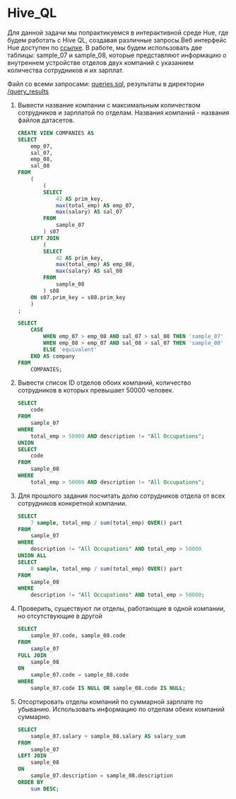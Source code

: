 # Hive_QL  

Для данной задачи мы попрактикуемся в интерактивной среде Hue, где будем работать с Hive QL, создавая различные запросы.Веб интерфейс Hue доступен по [ссылке](https://demo.gethue.com/hue/accounts/login?next=/). В работе, мы будем использовать две таблицы: sample_07 и sample_08, которые представляют информацию о внутреннем устройстве отделов двух компаний с указанием количества сотрудников и их зарплат.  

Файл со всеми запросами: [queries.sql](queries.sql), результаты в директории [/query_results](query_results)  

1. Вывести название компании с максимальным количеством сотрудников и зарплатой по отделам. Названия компаний - названия файлов датасетов.  

    ``` sql
    CREATE VIEW COMPANIES AS
    SELECT
        emp_07,
        sal_07,
        emp_08,
        sal_08
    FROM
        (
            (
            SELECT
                42 AS prim_key,
                max(total_emp) AS emp_07,
                max(salary) AS sal_07
            FROM
                sample_07
            ) s07
        LEFT JOIN
            (
            SELECT
                42 AS prim_key,
                max(total_emp) AS emp_08,
                max(salary) AS sal_08
            FROM
                sample_08
            ) s08
        ON s07.prim_key = s08.prim_key
        )
    ;

    SELECT
        CASE
            WHEN emp_07 > emp_08 AND sal_07 > sal_08 THEN 'sample_07'
            WHEN emp_08 > emp_07 AND sal_08 > sal_07 THEN 'sample_08'
            ELSE 'equivalent'
        END AS company
    FROM
        COMPANIES;
    ```

2. Вывести список ID отделов обоих компаний, количество сотрудников в которых превышает 50000 человек.  

    ``` sql
    SELECT
        code
    FROM
        sample_07
    WHERE
        total_emp > 50000 AND description != "All Occupations";
    UNION
    SELECT
        code
    FROM
        sample_08
    WHERE
        total_emp > 50000 AND description != "All Occupations";
    ```

3. Для прошлого задания посчитать долю сотрудников отдела от всех сотрудников конкретной компании.  

    ``` sql
    SELECT
        7 sample, total_emp / sum(total_emp) OVER() part
    FROM
        sample_07
    WHERE
        description != "All Occupations" AND total_emp > 50000
    UNION ALL
    SELECT
        8 sample, total_emp / sum(total_emp) OVER() part
    FROM
        sample_08
    WHERE
        description != "All Occupations" AND total_emp > 50000;
    ```

4. Проверить, существуют ли отделы, работающие в одной компании, но отсутствующие в другой  

    ``` sql
    SELECT
        sample_07.code, sample_08.code
    FROM
        sample_07
    FULL JOIN
        sample_08
    ON
        sample_07.code = sample_08.code
    WHERE
        sample_07.code IS NULL OR sample_08.code IS NULL;
    ```

5. Отсортировать отделы компаний по суммарной зарплате по убыванию. Использовать информацию по отделам обеих компаний суммарно.  

    ``` sql
    SELECT
        sample_07.salary + sample_08.salary AS salary_sum
    FROM
        sample_07
    LEFT JOIN
        sample_08
    ON
        sample_07.description = sample_08.description
    ORDER BY
        sum DESC;
    ```
